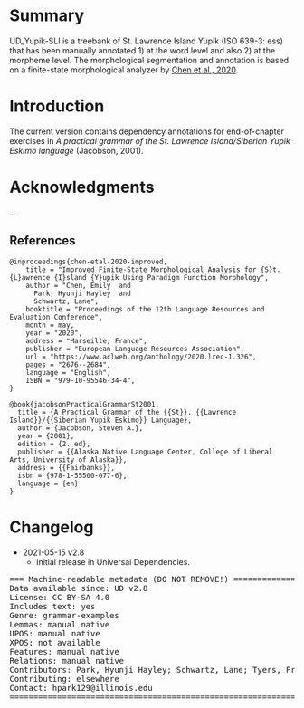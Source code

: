 # Summary

UD_Yupik-SLI is a treebank of St. Lawrence Island Yupik (ISO 639-3: ess) that has been manually annotated 1) at the word level and also 2) at the morpheme level. The morphological segmentation and annotation is based on a finite-state morphological analyzer by [Chen et al., 2020](https://www.aclweb.org/anthology/2020.lrec-1.326).

# Introduction

The current version contains dependency annotations for end-of-chapter exercises in *A practical grammar of the St. Lawrence Island/Siberian Yupik Eskimo language* (Jacobson, 2001).

# Acknowledgments

...

## References

```
@inproceedings{chen-etal-2020-improved,
    title = "Improved Finite-State Morphological Analysis for {S}t. {L}awrence {I}sland {Y}upik Using Paradigm Function Morphology",
    author = "Chen, Emily  and
      Park, Hyunji Hayley  and
      Schwartz, Lane",
    booktitle = "Proceedings of the 12th Language Resources and Evaluation Conference",
    month = may,
    year = "2020",
    address = "Marseille, France",
    publisher = "European Language Resources Association",
    url = "https://www.aclweb.org/anthology/2020.lrec-1.326",
    pages = "2676--2684",
    language = "English",
    ISBN = "979-10-95546-34-4",
}

@book{jacobsonPracticalGrammarSt2001,
  title = {A Practical Grammar of the {{St}}. {{Lawrence Island}}/{{Siberian Yupik Eskimo}} Language},
  author = {Jacobson, Steven A.},
  year = {2001},
  edition = {2. ed},
  publisher = {{Alaska Native Language Center, College of Liberal Arts, University of Alaska}},
  address = {{Fairbanks}},
  isbn = {978-1-55500-077-6},
  language = {en}
}

```

# Changelog

* 2021-05-15 v2.8
  * Initial release in Universal Dependencies.


<pre>
=== Machine-readable metadata (DO NOT REMOVE!) ================================
Data available since: UD v2.8
License: CC BY-SA 4.0
Includes text: yes
Genre: grammar-examples
Lemmas: manual native
UPOS: manual native
XPOS: not available
Features: manual native
Relations: manual native
Contributors: Park, Hyunji Hayley; Schwartz, Lane; Tyers, Francis
Contributing: elsewhere
Contact: hpark129@illinois.edu
===============================================================================
</pre>
